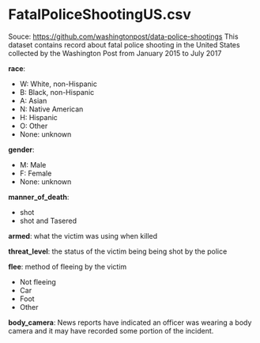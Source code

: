 # FatalPoliceShootingUS.csv
Souce: https://github.com/washingtonpost/data-police-shootings
This dataset contains record about fatal police shooting in the United States collected by the Washington Post from January 2015 to July 2017

**race**:
- W: White, non-Hispanic
- B: Black, non-Hispanic
- A: Asian
- N: Native American
- H: Hispanic
- O: Other
- None: unknown

**gender**:
- M: Male
- F: Female
- None: unknown

**manner_of_death**:
- shot
- shot and Tasered

**armed**: what the victim was using when killed

**threat_level**: the status of the victim being being shot by the police

**flee**: method of fleeing by the victim
- Not fleeing
- Car
- Foot
- Other

**body_camera**: News reports have indicated an officer was wearing a body camera and it may have recorded some portion of the incident.
